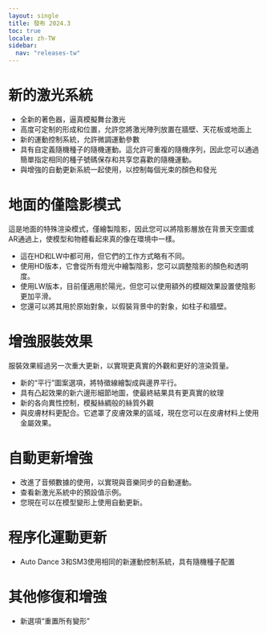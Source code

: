 ```yaml
---
layout: single
title: 發布 2024.3
toc: true
locale: zh-TW
sidebar:
  nav: "releases-tw"
---
```

# 新的激光系統
* 全新的著色器，逼真模擬舞台激光
* 高度可定制的形成和位置，允許您將激光陣列放置在牆壁、天花板或地面上
* 新的運動控制系統，允許微調運動參數
* 具有自定義隨機種子的隨機運動。這允許可重複的隨機序列，因此您可以通過簡單指定相同的種子號碼保存和共享您喜歡的隨機運動。
* 與增強的自動更新系統一起使用，以控制每個光束的顏色和發光

# 地面的僅陰影模式
這是地面的特殊渲染模式，僅繪製陰影，因此您可以將陰影層放在背景天空圖或AR通過上，使模型和物體看起來真的像在環境中一樣。
* 這在HD和LW中都可用，但它們的工作方式略有不同。
* 使用HD版本，它會從所有燈光中繪製陰影，您可以調整陰影的顏色和透明度。
* 使用LW版本，目前僅適用於陽光，但您可以使用額外的模糊效果設置使陰影更加平滑。
* 您還可以將其用於原始對象，以假裝背景中的對象，如柱子和牆壁。

# 增強服裝效果
服裝效果經過另一次重大更新，以實現更真實的外觀和更好的渲染質量。
* 新的“平行”圖案選項，將特徵線繪製成與邊界平行。
* 具有凸起效果的新六邊形細節地圖，使最終結果具有更真實的紋理
* 新的各向異性控制，模擬絲綢般的絲質外觀
* 與皮膚材料更配合。它遮罩了皮膚效果的區域，現在您可以在皮膚材料上使用金屬效果。

# 自動更新增強
* 改進了音頻數據的使用，以實現與音樂同步的自動運動。
* 查看新激光系統中的預設值示例。
* 您現在可以在模型變形上使用自動更新。

# 程序化運動更新
* Auto Dance 3和SM3使用相同的新運動控制系統，具有隨機種子配置

# 其他修復和增強
* 新選項“重置所有變形”